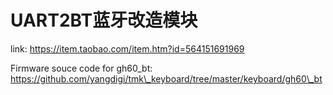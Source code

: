 # UART2BT蓝牙改造模块

link: https://item.taobao.com/item.htm?id=564151691969

Firmware souce code for gh60\_bt: https://github.com/yangdigi/tmk\_keyboard/tree/master/keyboard/gh60\_bt





